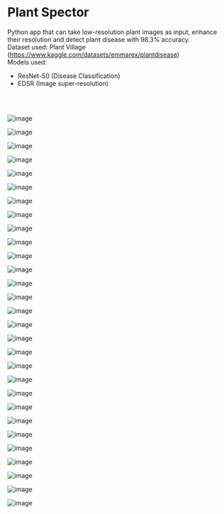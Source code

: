 # Plant Spector 
Python app that can take low-resolution plant images as input, enhance their resolution and detect plant disease with 98.3% accuracy. <br>
Dataset used: Plant Village (https://www.kaggle.com/datasets/emmarex/plantdisease) <br>
Models used:
* ResNet-50 (Disease Classification)
* EDSR (Image super-resolution) 
<br>
<br>

![image](https://user-images.githubusercontent.com/42437054/167246845-13672cb5-3206-4277-942a-24f1dc122492.png)

![image](https://user-images.githubusercontent.com/42437054/167246850-8d689b5d-e499-4cdf-8421-1852bfbadc67.png)

![image](https://user-images.githubusercontent.com/42437054/167246852-1b6a6d7c-bb0a-45e5-b685-16525e7032bb.png)

![image](https://user-images.githubusercontent.com/42437054/167246854-d1da10f0-2a50-43dd-b546-230328532691.png)

![image](https://user-images.githubusercontent.com/42437054/167246859-bd1028de-ccc2-4b68-ba9e-55955f43e444.png)

![image](https://user-images.githubusercontent.com/42437054/167246862-452ba8aa-33e6-44d7-93be-c5dbc03b3474.png)

![image](https://user-images.githubusercontent.com/42437054/167246867-5da511ee-cffc-4e39-99bc-49fc8cd80009.png)

![image](https://user-images.githubusercontent.com/42437054/167246870-a422af1a-8536-4e9c-9b58-c75d66808d0a.png)

![image](https://user-images.githubusercontent.com/42437054/167246873-b109cf59-b631-4a1b-a272-18bea45f5678.png)

![image](https://user-images.githubusercontent.com/42437054/167246879-792d323d-f695-4625-92d7-494fcacbf04a.png)

![image](https://user-images.githubusercontent.com/42437054/167246883-0d54be5f-c0d4-4464-90d6-875dbd8b60f6.png)

![image](https://user-images.githubusercontent.com/42437054/167246886-7e45c620-fc5d-4e51-93b5-955cf0dec874.png)

![image](https://user-images.githubusercontent.com/42437054/167246891-4ba56cab-2394-49fc-be8d-d7175d4aee2c.png)

![image](https://user-images.githubusercontent.com/42437054/167246896-06747a92-892f-479c-af64-26910b266149.png)

![image](https://user-images.githubusercontent.com/42437054/167246902-5ade1f22-c6df-4e9e-87bb-b640654fda09.png)

![image](https://user-images.githubusercontent.com/42437054/167246907-68711bcf-42a2-4568-98e2-babc793b30ec.png)

![image](https://user-images.githubusercontent.com/42437054/167246911-ec3b25e0-8a89-45ab-8ccc-9cba9600faa7.png)

![image](https://user-images.githubusercontent.com/42437054/167246918-0f292d35-5503-4dad-a0c1-138b0219c716.png)

![image](https://user-images.githubusercontent.com/42437054/167246923-360cdc5e-6121-428c-a44a-ad4a83a81e45.png)

![image](https://user-images.githubusercontent.com/42437054/167246926-386d77a5-0ac8-4c2c-82bf-b6a2beb2a3ab.png)

![image](https://user-images.githubusercontent.com/42437054/167246934-b1833f5b-2976-4f47-a481-3c7183465fb0.png)

![image](https://user-images.githubusercontent.com/42437054/167246940-eea6ab5a-811c-48b8-a0e0-da81b6a78be2.png)

![image](https://user-images.githubusercontent.com/42437054/167246945-1fdfbb82-4deb-4d16-97d1-4a0bd04d153d.png)

![image](https://user-images.githubusercontent.com/42437054/167246947-6aba835c-6501-4316-b570-2c74c8e0edff.png)

![image](https://user-images.githubusercontent.com/42437054/167246952-9d17ba1e-f5cd-4b76-810c-ca9ce22691af.png)

![image](https://user-images.githubusercontent.com/42437054/167246954-fd165394-e212-434b-a785-03cca5adb2bf.png)

![image](https://user-images.githubusercontent.com/42437054/167246956-44b3c1f0-8bd5-4766-9551-08e472f260dc.png)

![image](https://user-images.githubusercontent.com/42437054/167246959-fc8e324d-047b-4d33-ae62-c7020cc1ecc6.png)

![image](https://user-images.githubusercontent.com/42437054/167246962-51d029d2-063a-436c-9448-defeb8232fc3.png)
